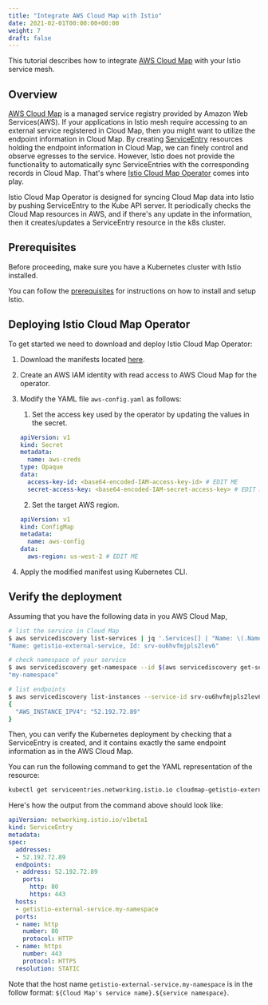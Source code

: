 ```yaml
---
title: "Integrate AWS Cloud Map with Istio"
date: 2021-02-01T00:00:00+00:00
weight: 7
draft: false
---
```


This tutorial describes how to integrate [AWS Cloud Map](https://aws.amazon.com/cloud-map/) with your Istio service mesh.

## Overview

[AWS Cloud Map](https://aws.amazon.com/cloud-map/) is a managed service registry provided by Amazon Web Services(AWS). 
If your applications in Istio mesh require accessing to an external service registered in Cloud Map, 
then you might want to utilize the endpoint information in Cloud Map. By creating [ServiceEntry](https://istio.io/latest/docs/reference/config/networking/service-entry/)
resources holding the endpoint information in Cloud Map, we can finely control and observe egresses to the service. 
However, Istio does not provide the functionality to automatically sync ServiceEntries with the corresponding records in
Cloud Map. That's where [Istio Cloud Map Operator](https://github.com/tetratelabs/istio-cloud-map) comes into play.

Istio Cloud Map Operator is designed for syncing Cloud Map data into Istio by pushing ServiceEntry to the Kube API server.
It periodically checks the Cloud Map resources in AWS, and if there's any update in the information, then it creates/updates 
a ServiceEntry resource in the k8s cluster.

## Prerequisites

Before proceeding, make sure you have a Kubernetes cluster with Istio installed.

You can follow the [prerequisites](/istio-in-practice/prerequisites) for instructions on how to install and setup Istio.

## Deploying Istio Cloud Map Operator

To get started we need to download and deploy Istio Cloud Map Operator:

1. Download the manifests located [here](https://github.com/tetratelabs/istio-cloud-map/tree/v0.2.0/kubernetes).

1. Create an AWS IAM identity with read access to AWS Cloud Map for the operator.

1. Modify the YAML file `aws-config.yaml` as follows:
    1. Set the access key used by the operator by updating the values in the secret.

    ```yaml {hl_lines=[7,8]}
    apiVersion: v1
    kind: Secret
    metadata:
      name: aws-creds
    type: Opaque
    data:
      access-key-id: <base64-encoded-IAM-access-key-id> # EDIT ME
      secret-access-key: <base64-encoded-IAM-secret-access-key> # EDIT ME
    ```

    2. Set the target AWS region.

    ```yaml {hl_lines=[6]}
    apiVersion: v1
    kind: ConfigMap
    metadata:
      name: aws-config
    data:
      aws-region: us-west-2 # EDIT ME
    ```

1. Apply the modified manifest using Kubernetes CLI.

## Verify the deployment

Assuming that you have the following data in you AWS Cloud Map,

```sh
# list the service in Cloud Map
$ aws servicediscovery list-services | jq '.Services[] | "Name: \(.Name), Id: \(.Id)"'
"Name: getistio-external-service, Id: srv-ou6hvfmjpls2lev6"

# check namespace of your service
$ aws servicediscovery get-namespace --id $(aws servicediscovery get-service --id srv-ou6hvfmjpls2lev6 | jq -r '.Service.NamespaceId') | jq '.Namespace.Name'
"my-namespace"

# list endpoints
$ aws servicediscovery list-instances --service-id srv-ou6hvfmjpls2lev6 | jq '.Instances[] | .Attributes'
{
  "AWS_INSTANCE_IPV4": "52.192.72.89"
}
```

Then, you can verify the Kubernetes deployment by checking that a ServiceEntry is created, and it contains exactly the same endpoint information as in the AWS Cloud Map.

You can run the following command to get the YAML representation of the resource:

```sh
kubectl get serviceentries.networking.istio.io cloudmap-getistio-external-service.my-namespace -o yaml
```

Here's how the output from the command above should look like:

```yaml {hl_lines=[13]}
apiVersion: networking.istio.io/v1beta1
kind: ServiceEntry
metadata:
spec:
  addresses:
  - 52.192.72.89
  endpoints:
  - address: 52.192.72.89
    ports:
      http: 80
      https: 443
  hosts:
  - getistio-external-service.my-namespace
  ports:
  - name: http
    number: 80
    protocol: HTTP
  - name: https
    number: 443
    protocol: HTTPS
  resolution: STATIC
```

Note that the host name `getistio-external-service.my-namespace` is in the follow format: `${Cloud Map's service name}.${service namespace}`.